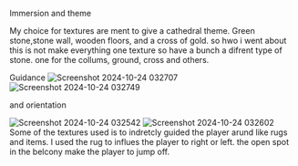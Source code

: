 Immersion and theme

My choice for textures are ment to give a cathedral theme. Green stone,stone wall, wooden floors, and a cross of gold.  so hwo i went about this is not make everything one texture so have a bunch a difrent type of stone. one for the collums, ground, cross and others.


Guidance ![Screenshot 2024-10-24 032707](https://github.com/user-attachments/assets/2c2b3fed-b090-4e70-b1a7-1156e662d61a)
![Screenshot 2024-10-24 032749](https://github.com/user-attachments/assets/9c8d664d-5ab7-4d09-99ba-2ce2e4a25f85)

and orientation



![Screenshot 2024-10-24 032542](https://github.com/user-attachments/assets/8bc78bcc-da00-4e7a-ab17-2f9ddcdfa819)
![Screenshot 2024-10-24 032602](https://github.com/user-attachments/assets/6f90896c-9af0-4cca-b85f-8ac9674b4ad6)
Some of the textures used is to indretcly guided the player arund like rugs and items. I used the rug to influes the player to right or left. the open spot in the belcony make the player to jump off.
